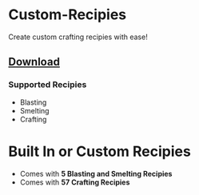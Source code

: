 # Custom-Recipies
Create custom crafting recipies with ease!

## [Download](https://github.com/agentsix1/Custom-Recipies/raw/refs/heads/main/target/recipies-1.0-SNAPSHOT.jar)

### Supported Recipies
- Blasting
- Smelting
- Crafting

# Built In or Custom Recipies
- Comes with **5 Blasting and Smelting Recipies**
- Comes with **57 Crafting Recipies** 
